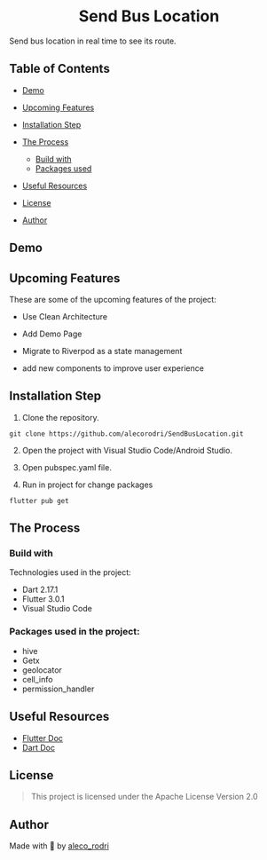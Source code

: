 <h1 align="center" id="title">Send Bus Location</h1>

<p id="description">Send bus location in real time to see its route.</p>

## Table of Contents

- [Demo](#demo)

- [Upcoming Features](#Upcoming-Features)

- [Installation Step](#installation-step)

- [The Process](#the-process)
  - [Build with](#build-with)
  - [Packages used](#packages-used)

  <!-- - [Structure](#structure) -->

- [Useful Resources](#useful-resources)

- [License](#license)

- [Author](#author)

## Demo

## Upcoming Features

These are some of the upcoming features of the project:

- Use Clean Architecture

- Add Demo Page

- Migrate to Riverpod as a state management

- add new components to improve user experience

## Installation Step

1. Clone the repository.

 ```
git clone https://github.com/alecorodri/SendBusLocation.git
 ```

2. Open the project with Visual Studio Code/Android Studio.

3. Open pubspec.yaml file.

4. Run in project for change packages

```
flutter pub get
```

## The Process

### Build with

Technologies used in the project:

- Dart 2.17.1
- Flutter 3.0.1
- Visual Studio Code

### Packages used in the project:

- hive
- Getx
- geolocator
- cell_info
- permission_handler

<!-- ### Structure -->

## Useful Resources

- [Flutter Doc](https://flutter.dev/docs)
- [Dart Doc](https://dart.dev)

## License

> This project is licensed under the Apache License Version 2.0

## Author 

Made with 💜 by [aleco_rodri](https://twitter.com/aleco_rodri)
